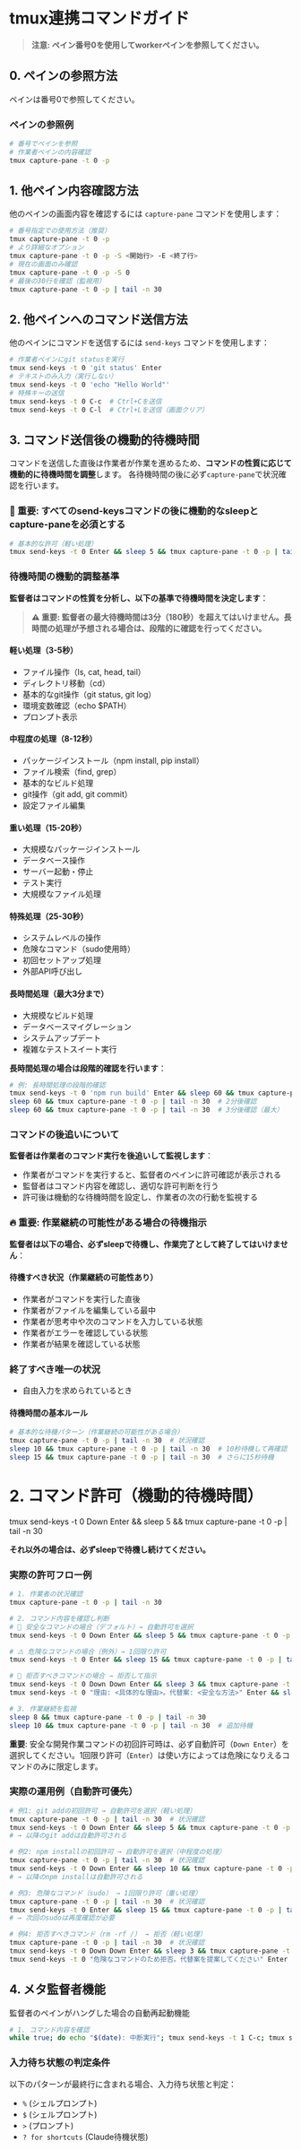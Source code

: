 # tmux連携コマンドガイド

> **注意: ペイン番号0を使用してworkerペインを参照してください。**

## 0. ペインの参照方法

ペインは番号0で参照してください。

### ペインの参照例

```bash
# 番号でペインを参照
# 作業者ペインの内容確認
tmux capture-pane -t 0 -p
```

## 1. 他ペイン内容確認方法

他のペインの画面内容を確認するには `capture-pane` コマンドを使用します：

```bash
# 番号指定での使用方法（推奨）
tmux capture-pane -t 0 -p
# より詳細なオプション
tmux capture-pane -t 0 -p -S <開始行> -E <終了行>
# 現在の画面のみ確認
tmux capture-pane -t 0 -p -S 0
# 最後の30行を確認（監視用）
tmux capture-pane -t 0 -p | tail -n 30
```

## 2. 他ペインへのコマンド送信方法

他のペインにコマンドを送信するには `send-keys` コマンドを使用します：

```bash
# 作業者ペインにgit statusを実行
tmux send-keys -t 0 'git status' Enter
# テキストのみ入力（実行しない）
tmux send-keys -t 0 'echo "Hello World"'
# 特殊キーの送信
tmux send-keys -t 0 C-c  # Ctrl+Cを送信
tmux send-keys -t 0 C-l  # Ctrl+Lを送信（画面クリア）
```

## 3. コマンド送信後の機動的待機時間

コマンドを送信した直後は作業者が作業を進めるため、**コマンドの性質に応じて機動的に待機時間を調整**します。
各待機時間の後に必ず`capture-pane`で状況確認を行います。

### 🚨 重要: すべてのsend-keysコマンドの後に機動的なsleepとcapture-paneを必須とする

```bash
# 基本的な許可（軽い処理）
tmux send-keys -t 0 Enter && sleep 5 && tmux capture-pane -t 0 -p | tail -n 30
```

### 待機時間の機動的調整基準

**監督者はコマンドの性質を分析し、以下の基準で待機時間を決定します**：

> **⚠️ 重要: 監督者の最大待機時間は3分（180秒）を超えてはいけません。長時間の処理が予想される場合は、段階的に確認を行ってください。**

#### 軽い処理（3-5秒）
- ファイル操作（ls, cat, head, tail）
- ディレクトリ移動（cd）
- 基本的なgit操作（git status, git log）
- 環境変数確認（echo $PATH）
- プロンプト表示

#### 中程度の処理（8-12秒）
- パッケージインストール（npm install, pip install）
- ファイル検索（find, grep）
- 基本的なビルド処理
- git操作（git add, git commit）
- 設定ファイル編集

#### 重い処理（15-20秒）
- 大規模なパッケージインストール
- データベース操作
- サーバー起動・停止
- テスト実行
- 大規模なファイル処理

#### 特殊処理（25-30秒）
- システムレベルの操作
- 危険なコマンド（sudo使用時）
- 初回セットアップ処理
- 外部API呼び出し

#### 長時間処理（最大3分まで）
- 大規模なビルド処理
- データベースマイグレーション
- システムアップデート
- 複雑なテストスイート実行

**長時間処理の場合は段階的確認を行います**：
```bash
# 例: 長時間処理の段階的確認
tmux send-keys -t 0 'npm run build' Enter && sleep 60 && tmux capture-pane -t 0 -p | tail -n 30
sleep 60 && tmux capture-pane -t 0 -p | tail -n 30  # 2分後確認
sleep 60 && tmux capture-pane -t 0 -p | tail -n 30  # 3分後確認（最大）
```

### コマンドの後追いについて

**監督者は作業者のコマンド実行を後追いして監視します**：
- 作業者がコマンドを実行すると、監督者のペインに許可確認が表示される
- 監督者はコマンド内容を確認し、適切な許可判断を行う
- 許可後は機動的な待機時間を設定し、作業者の次の行動を監視する

### 🔥 重要: 作業継続の可能性がある場合の待機指示

**監督者は以下の場合、必ずsleepで待機し、作業完了として終了してはいけません**：


#### 待機すべき状況（作業継続の可能性あり）
- 作業者がコマンドを実行した直後
- 作業者がファイルを編集している最中
- 作業者が思考中や次のコマンドを入力している状態
- 作業者がエラーを確認している状態
- 作業者が結果を確認している状態

### 終了すべき唯一の状況

- 自由入力を求められているとき

#### 待機時間の基本ルール
```bash
# 基本的な待機パターン（作業継続の可能性がある場合）
tmux capture-pane -t 0 -p | tail -n 30  # 状況確認
sleep 10 && tmux capture-pane -t 0 -p | tail -n 30  # 10秒待機して再確認
sleep 15 && tmux capture-pane -t 0 -p | tail -n 30  # さらに15秒待機
```

# 2. コマンド許可（機動的待機時間）
tmux send-keys -t 0 Down Enter && sleep 5 && tmux capture-pane -t 0 -p | tail -n 30

**それ以外の場合は、必ずsleepで待機し続けてください。**

### 実際の許可フロー例

```bash
# 1. 作業者の状況確認
tmux capture-pane -t 0 -p | tail -n 30

# 2. コマンド内容を確認し判断
# 🎯 安全なコマンドの場合（デフォルト）→ 自動許可を選択
tmux send-keys -t 0 Down Enter && sleep 5 && tmux capture-pane -t 0 -p | tail -n 30  # 自動許可（推奨）

# ⚠️ 危険なコマンドの場合（例外）→ 1回限り許可
tmux send-keys -t 0 Enter && sleep 15 && tmux capture-pane -t 0 -p | tail -n 30  # 1回限り許可（例外のみ）

# 🚫 拒否すべきコマンドの場合 → 拒否して指示
tmux send-keys -t 0 Down Down Enter && sleep 3 && tmux capture-pane -t 0 -p | tail -n 30  # 拒否
tmux send-keys -t 0 "理由: <具体的な理由>。代替案: <安全な方法>" Enter && sleep 5 && tmux capture-pane -t 0 -p | tail -n 30

# 3. 作業継続を監視
sleep 8 && tmux capture-pane -t 0 -p | tail -n 30
sleep 10 && tmux capture-pane -t 0 -p | tail -n 30  # 追加待機
```

**重要**: 安全な開発作業コマンドの初回許可時は、必ず自動許可（`Down Enter`）を選択してください。1回限り許可（`Enter`）は使い方によっては危険になりえるコマンドのみに限定します。

### 実際の運用例（自動許可優先）

```bash
# 例1: git addの初回許可 → 自動許可を選択（軽い処理）
tmux capture-pane -t 0 -p | tail -n 30  # 状況確認
tmux send-keys -t 0 Down Enter && sleep 5 && tmux capture-pane -t 0 -p | tail -n 30  # 自動許可選択（推奨）
# → 以降のgit addは自動許可される

# 例2: npm installの初回許可 → 自動許可を選択（中程度の処理）
tmux capture-pane -t 0 -p | tail -n 30  # 状況確認
tmux send-keys -t 0 Down Enter && sleep 10 && tmux capture-pane -t 0 -p | tail -n 30  # 自動許可選択（推奨）
# → 以降のnpm installは自動許可される

# 例3: 危険なコマンド（sudo） → 1回限り許可（重い処理）
tmux capture-pane -t 0 -p | tail -n 30  # 状況確認
tmux send-keys -t 0 Enter && sleep 15 && tmux capture-pane -t 0 -p | tail -n 30  # 1回限り許可（例外）
# → 次回のsudoは再度確認が必要

# 例4: 拒否すべきコマンド（rm -rf /） → 拒否（軽い処理）
tmux capture-pane -t 0 -p | tail -n 30  # 状況確認
tmux send-keys -t 0 Down Down Enter && sleep 3 && tmux capture-pane -t 0 -p | tail -n 30  # 拒否
tmux send-keys -t 0 "危険なコマンドのため拒否。代替案を提案してください" Enter && sleep 5 && tmux capture-pane -t 0 -p | tail -n 30
```

## 4. メタ監督者機能

監督者のペインがハングした場合の自動再起動機能

```bash
# 1. コマンド内容を確認
while true; do echo "$(date): 中断実行"; tmux send-keys -t 1 C-c; tmux send-keys -t 1 C-c; echo "次のループ開始"; echo "$(date): claudeコマンド送信"; tmux send-keys -t 1 'claude "監督者として作業中のpaneがハングしないようにアシストしてください" --dangerously-skip-permissions --allowedTools "Bash(tmux:*),Bash(sleep),Bash(tail)"' Enter; sleep 300; done
```

### 入力待ち状態の判定条件

以下のパターンが最終行に含まれる場合、入力待ち状態と判定：
- `%` (シェルプロンプト)
- `$` (シェルプロンプト) 
- `>` (プロンプト)
- `? for shortcuts` (Claude待機状態)

